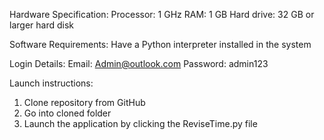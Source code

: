 Hardware Specification: 
Processor: 1 GHz
RAM: 1 GB
Hard drive: 32 GB or larger hard disk

Software Requirements: 
Have a Python interpreter installed in the system

Login Details: 
Email: Admin@outlook.com
Password: admin123

Launch instructions:
1)	Clone repository from GitHub
2)	Go into cloned folder
3)	Launch the application by clicking the ReviseTime.py file 
